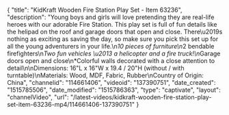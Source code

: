 {
    "title": "KidKraft Wooden Fire Station Play Set - Item 63236",
    "description": "Young boys and girls will love pretending they are real-life heroes with our adorable Fire Station. This play set is full of fun details like the helipad on the roof and garage doors that open and close. There\u2019s nothing as exciting as saving the day, so make sure you pick this set up for all the young adventurers in your life.\n*10 pieces of furniture\n*2 bendable firefighters\n*Two fun vehicles \u2013 a helicopter and a fire truck!\n*Garage doors open and close\n*Colorful walls decorated with a close attention to detail\n\nDimensions: 16\"L x 16\"W x 19.4 \/ 20\"H (without \/ with turntable)\nMaterials: Wood, MDF, Fabric, Rubber\nCountry of Origin: China",
    "channelid": "114661406",
    "videoid": "137390751",
    "date_created": "1515785506",
    "date_modified": "1515786363",
    "type": "captivate",
    "layout": "channelVideo",
    "url": "\/latest-videos\/kidkraft-wooden-fire-station-play-set-item-63236-mp4\/114661406-137390751"
}